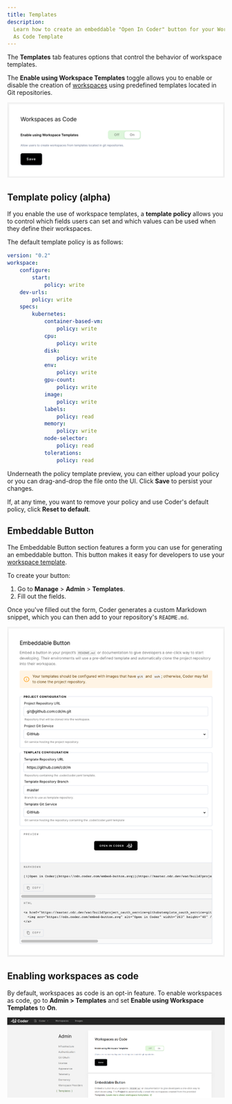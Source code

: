 ```yaml
---
title: Templates
description:
  Learn how to create an embeddable "Open In Coder" button for your Workspaces
  As Code Template
---
```


The **Templates** tab features options that control the behavior of workspace
templates.

The **Enable using Workspace Templates** toggle allows you to enable or disable
the creation of [workspaces](../workspaces/index.md) using predefined templates
located in Git repositories.

![Enable workspace templates](../assets/enable-ws-templates.png)

## Template policy (alpha)

If you enable the use of workspace templates, a **template policy** allows you
to control which fields users can set and which values can be used when they
define their workspaces.

The default template policy is as follows:

```yaml
version: "0.2"
workspace:
    configure:
        start:
            policy: write
    dev-urls:
        policy: write
    specs:
        kubernetes:
            container-based-vm:
                policy: write
            cpu:
                policy: write
            disk:
                policy: write
            env:
                policy: write
            gpu-count:
                policy: write
            image:
                policy: write
            labels:
                policy: read
            memory:
                policy: write
            node-selector:
                policy: read
            tolerations:
                policy: read
```

Underneath the policy template preview, you can either upload your policy or you
can drag-and-drop the file onto the UI. Click **Save** to persist your changes.

If, at any time, you want to remove your policy and use Coder's default policy,
click **Reset to default**.

## Embeddable Button

The Embeddable Button section features a form you can use for generating an embeddable
button. This button makes it easy for developers to use your
[workspace template](../workspaces/workspaces-as-code/index.md).

To create your button:

1. Go to **Manage** > **Admin** > **Templates**.
1. Fill out the fields.

Once you've filled out the form, Coder generates a custom Markdown snippet,
which you can then add to your repository's `README.md`.

![Open In Coder Button](../assets/wac-badge.png)

## Enabling workspaces as code

By default, workspaces as code is an opt-in feature. To enable workspaces as
code, go to **Admin > Templates** and set **Enable using Workspace Templates**
to **On**.

![toggle workspaces as code](../assets/wac_toggle.png)

